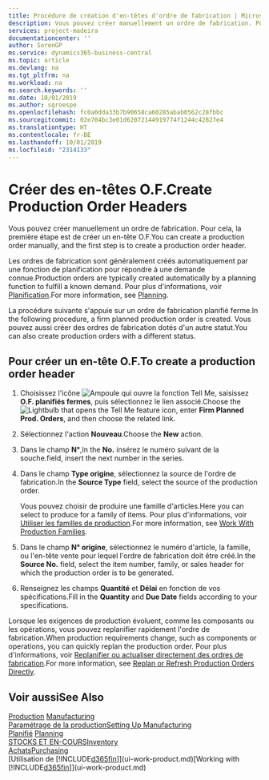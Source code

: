 ```yaml
---
title: Procédure de création d'en-têtes d'ordre de fabrication | Microsoft Docs
description: Vous pouvez créer manuellement un ordre de fabrication. Pour cela, la première étape est de créer un en-tête O.F.
services: project-madeira
documentationcenter: ''
author: SorenGP
ms.service: dynamics365-business-central
ms.topic: article
ms.devlang: na
ms.tgt_pltfrm: na
ms.workload: na
ms.search.keywords: ''
ms.date: 10/01/2019
ms.author: sgroespe
ms.openlocfilehash: fc0a0dda33b7b90658ca60285abab0562c28fbbc
ms.sourcegitcommit: 02e704bc3e01d62072144919774f1244c42827e4
ms.translationtype: HT
ms.contentlocale: fr-BE
ms.lasthandoff: 10/01/2019
ms.locfileid: "2314133"
---
```

# <a name="create-production-order-headers"></a><span data-ttu-id="24d0f-103">Créer des en-têtes O.F.</span><span class="sxs-lookup"><span data-stu-id="24d0f-103">Create Production Order Headers</span></span>
<span data-ttu-id="24d0f-104">Vous pouvez créer manuellement un ordre de fabrication. Pour cela, la première étape est de créer un en-tête O.F.</span><span class="sxs-lookup"><span data-stu-id="24d0f-104">You can create a production order manually, and the first step is to create a production order header.</span></span>

<span data-ttu-id="24d0f-105">Les ordres de fabrication sont généralement créés automatiquement par une fonction de planification pour répondre à une demande connue.</span><span class="sxs-lookup"><span data-stu-id="24d0f-105">Production orders are typically created automatically by a planning function to fulfill a known demand.</span></span> <span data-ttu-id="24d0f-106">Pour plus d'informations, voir [Planification](production-planning.md).</span><span class="sxs-lookup"><span data-stu-id="24d0f-106">For more information, see [Planning](production-planning.md).</span></span>   

<span data-ttu-id="24d0f-107">La procédure suivante s'appuie sur un ordre de fabrication planifié ferme.</span><span class="sxs-lookup"><span data-stu-id="24d0f-107">In the following procedure, a firm planned production order is created.</span></span> <span data-ttu-id="24d0f-108">Vous pouvez aussi créer des ordres de fabrication dotés d'un autre statut.</span><span class="sxs-lookup"><span data-stu-id="24d0f-108">You can also create production orders with a different status.</span></span>  

## <a name="to-create-a-production-order-header"></a><span data-ttu-id="24d0f-109">Pour créer un en-tête O.F.</span><span class="sxs-lookup"><span data-stu-id="24d0f-109">To create a production order header</span></span>  
1.  <span data-ttu-id="24d0f-110">Choisissez l'icône ![Ampoule qui ouvre la fonction Tell Me](media/ui-search/search_small.png "Dites-moi ce que vous voulez faire"), saisissez **O.F. planifiés fermes**, puis sélectionnez le lien associé.</span><span class="sxs-lookup"><span data-stu-id="24d0f-110">Choose the ![Lightbulb that opens the Tell Me feature](media/ui-search/search_small.png "Tell me what you want to do") icon, enter **Firm Planned Prod. Orders**, and then choose the related link.</span></span>  
2.  <span data-ttu-id="24d0f-111">Sélectionnez l'action **Nouveau**.</span><span class="sxs-lookup"><span data-stu-id="24d0f-111">Choose the **New** action.</span></span>  
3.  <span data-ttu-id="24d0f-112">Dans le champ **N°**,</span><span class="sxs-lookup"><span data-stu-id="24d0f-112">In the **No.**</span></span> <span data-ttu-id="24d0f-113">insérez le numéro suivant de la souche.</span><span class="sxs-lookup"><span data-stu-id="24d0f-113">field, insert the next number in the series.</span></span>  
4.  <span data-ttu-id="24d0f-114">Dans le champ **Type origine**, sélectionnez la source de l'ordre de fabrication.</span><span class="sxs-lookup"><span data-stu-id="24d0f-114">In the **Source Type** field, select the source of the production order.</span></span>

    <span data-ttu-id="24d0f-115">Vous pouvez choisir de produire une famille d'articles.</span><span class="sxs-lookup"><span data-stu-id="24d0f-115">Here you can select to produce for a family of items.</span></span> <span data-ttu-id="24d0f-116">Pour plus d'informations, voir [Utiliser les familles de production](production-how-work-family.md).</span><span class="sxs-lookup"><span data-stu-id="24d0f-116">For more information, see [Work With Production Families](production-how-work-family.md).</span></span>
5.  <span data-ttu-id="24d0f-117">Dans le champ **N° origine**, sélectionnez le numéro d'article, la famille, ou l'en-tête vente pour lequel l'ordre de fabrication doit être créé.</span><span class="sxs-lookup"><span data-stu-id="24d0f-117">In the **Source No.** field, select the item number, family, or sales header for which the production order is to be generated.</span></span>  
6.  <span data-ttu-id="24d0f-118">Renseignez les champs **Quantité** et **Délai** en fonction de vos spécifications.</span><span class="sxs-lookup"><span data-stu-id="24d0f-118">Fill in the **Quantity** and **Due Date** fields according to your specifications.</span></span>  

<span data-ttu-id="24d0f-119">Lorsque les exigences de production évoluent, comme les composants ou les opérations, vous pouvez replanifier rapidement l'ordre de fabrication.</span><span class="sxs-lookup"><span data-stu-id="24d0f-119">When production requirements change, such as components or operations, you can quickly replan the production order.</span></span> <span data-ttu-id="24d0f-120">Pour plus d'informations, voir [Replanifier ou actualiser directement des ordres de fabrication](production-how-to-replan-refresh-production-orders.md).</span><span class="sxs-lookup"><span data-stu-id="24d0f-120">For more information, see [Replan or Refresh Production Orders Directly](production-how-to-replan-refresh-production-orders.md).</span></span> 

## <a name="see-also"></a><span data-ttu-id="24d0f-121">Voir aussi</span><span class="sxs-lookup"><span data-stu-id="24d0f-121">See Also</span></span>  
<span data-ttu-id="24d0f-122">[Production](production-manage-manufacturing.md)  </span><span class="sxs-lookup"><span data-stu-id="24d0f-122">[Manufacturing](production-manage-manufacturing.md)  </span></span>  
[<span data-ttu-id="24d0f-123">Paramétrage de la production</span><span class="sxs-lookup"><span data-stu-id="24d0f-123">Setting Up Manufacturing</span></span>](production-configure-production-processes.md)  
<span data-ttu-id="24d0f-124">[Planifié](production-planning.md)    </span><span class="sxs-lookup"><span data-stu-id="24d0f-124">[Planning](production-planning.md)    </span></span>  
[<span data-ttu-id="24d0f-125">STOCKS ET EN-COURS</span><span class="sxs-lookup"><span data-stu-id="24d0f-125">Inventory</span></span>](inventory-manage-inventory.md)  
[<span data-ttu-id="24d0f-126">Achats</span><span class="sxs-lookup"><span data-stu-id="24d0f-126">Purchasing</span></span>](purchasing-manage-purchasing.md)  
<span data-ttu-id="24d0f-127">[Utilisation de [!INCLUDE[d365fin](includes/d365fin_md.md)]](ui-work-product.md)</span><span class="sxs-lookup"><span data-stu-id="24d0f-127">[Working with [!INCLUDE[d365fin](includes/d365fin_md.md)]](ui-work-product.md)</span></span>
